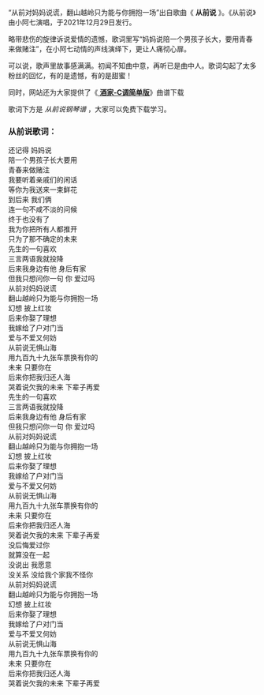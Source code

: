 

“从前对妈妈说谎，翻山越岭只为能与你拥抱一场”出自歌曲《 **从前说** 》。《从前说》由小阿七演唱，于2021年12月29日发行。

略带悲伤的旋律诉说爱情的遗憾，歌词里写“妈妈说陪一个男孩子长大，要用青春来做赌注”，在小阿七动情的声线演绎下，更让人痛彻心扉。

可以说，歌声里故事感满满。初闻不知曲中意，再听已是曲中人。歌词勾起了太多粉丝的回忆，有的是遗憾，有的是甜蜜！

同时，网站还为大家提供了《[ **酒家-C调简单版**](Music-12700-酒家-C调简单版-待她笑颜如花笔墨山河入画-抖音歌曲.html "酒家-
C调简单版")》曲谱下载

歌词下方是 _从前说钢琴谱_ ，大家可以免费下载学习。

### 从前说歌词：

还记得 妈妈说  
陪一个男孩子长大要用  
青春来做赌注  
我要听着亲戚们的闲话  
等你为我送来一束鲜花  
到后来 我们俩  
连一句不咸不淡的问候  
终于也没有了  
我为你把所有人都推开  
只为了那不确定的未来  
先生的一句喜欢  
三言两语我就投降  
后来我身边有他 身后有家  
但我只想问你一句 你 爱过吗  
从前对妈妈说谎  
翻山越岭只为能与你拥抱一场  
幻想 披上红妆  
后来你娶了理想  
我嫁给了户对门当  
爱与不爱又何妨  
从前说无惧山海  
用九百九十九张车票换有你的  
未来 只要你在  
后来你把我归还人海  
哭着说欠我的未来 下辈子再爱  
先生的一句喜欢  
三言两语我就投降  
后来我身边有他 身后有家  
但我只想问你一句 你 爱过吗  
从前对妈妈说谎  
翻山越岭只为能与你拥抱一场  
幻想 披上红妆  
后来你娶了理想  
我嫁给了户对门当  
爱与不爱又何妨  
从前说无惧山海  
用九百九十九张车票换有你的  
未来 只要你在  
后来你把我归还人海  
哭着说欠我的未来 下辈子再爱  
没后悔爱过你  
就算没在一起  
没说出 我愿意  
没关系 没给我个家我不怪你  
从前对妈妈说谎  
翻山越岭只为能与你拥抱一场  
幻想 披上红妆  
后来你娶了理想  
我嫁给了户对门当  
爱与不爱又何妨  
从前说无惧山海  
用九百九十九张车票换有你的  
未来 只要你在  
后来你把我归还人海  
哭着说欠我的未来 下辈子再爱

